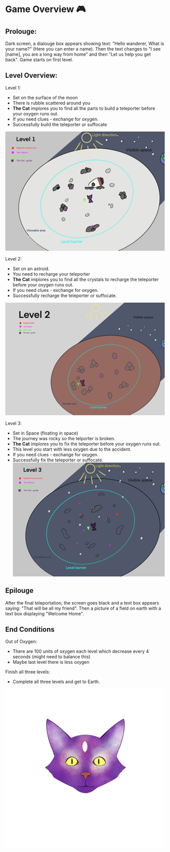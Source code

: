 # Game Overview :video_game:

## Prolouge:
Dark screen, a dialouge box appears showing text: "Hello wanderer, What is your name?" (Here you can enter a name).
Then the text changes to "I see [name], you are a long way from home" and then "Let us help you get back".
Game starts on first level.

## Level Overview:
Level 1:
- Set on the surface of the moon
- There is rubble scattered around you
- **The Cat** implores you to find all the parts to build a teleporter before your oxygen runs out.
- If you need clues - exchange for oxygen.
- Successfully build the teleporter or suffocate

![Level 1 design overview](media/Level1DesignDrawing.png)

Level 2:
- Set on an astroid.
- You need to recharge your teleporter
- **The Cat** implores you to find all the crystals to recharge the teleporter before your oxygen runs out.
- If you need clues - exchange for oxygen.
- Successfully recharge the teleporter or suffocate.

![Level 2 design overview](media/Level2DesignDrawing.png)

Level 3:
- Set in Space (floating in space)
- The journey was rocky so the telporter is broken.
- **The Cat** implores you to fix the teleporter before your oxygen runs out.
- This level you start with less oxygen due to the accident.
- If you need clues - exchange for oxygen.
- Successfully fix the teleporter or suffocate.
![Level 3 design overview](media/Level3DesignDrawing.png)

## Epilouge
After the final teleportation, the screen goes black and a text box appears saying: "That will be all my friend". Then a picture of a field on earth with a text box displaying "Welcome Home". 

## End Conditions
Out of Oxygen:
- There are 100 units of oxygen each level which decrease every 4 seconds (might need to balance this)
- Maybe last level there is less oxygen

Finish all three levels:
- Complete all three levels and get to Earth.



![Cat Sprite](media/SpaceCat.png)



